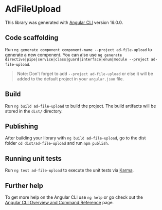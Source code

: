 # AdFileUpload

This library was generated with [Angular CLI](https://github.com/angular/angular-cli) version 16.0.0.

## Code scaffolding

Run `ng generate component component-name --project ad-file-upload` to generate a new component. You can also use `ng generate directive|pipe|service|class|guard|interface|enum|module --project ad-file-upload`.
> Note: Don't forget to add `--project ad-file-upload` or else it will be added to the default project in your `angular.json` file. 

## Build

Run `ng build ad-file-upload` to build the project. The build artifacts will be stored in the `dist/` directory.

## Publishing

After building your library with `ng build ad-file-upload`, go to the dist folder `cd dist/ad-file-upload` and run `npm publish`.

## Running unit tests

Run `ng test ad-file-upload` to execute the unit tests via [Karma](https://karma-runner.github.io).

## Further help

To get more help on the Angular CLI use `ng help` or go check out the [Angular CLI Overview and Command Reference](https://angular.io/cli) page.
